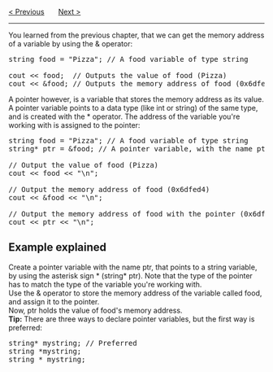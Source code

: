 <a href="/References.md">&lt; Previous</a>
&nbsp;&nbsp;&nbsp;&nbsp;&nbsp;
<a href="/Functions/Main.md">Next &gt;</a>
<hr>
You learned from the previous chapter, that we can get the memory address of a variable by using the & operator:
<pre>
string food = "Pizza"; // A food variable of type string<br>
cout &lt;&lt; food;  // Outputs the value of food (Pizza)
cout &lt;&lt; &amp;food; // Outputs the memory address of food (0x6dfed4)
</pre>
A pointer however, is a variable that stores the memory address as its value.
<br>
A pointer variable points to a data type (like int or string) of the same type, and is created with the * operator. The address of the variable you're working with is assigned to the pointer:
<pre>
string food = "Pizza"; // A food variable of type string
string* ptr = &amp;food; // A pointer variable, with the name ptr, that stores the address of food<br>
// Output the value of food (Pizza)
cout &lt;&lt; food &lt;&lt; "\n";<br>
// Output the memory address of food (0x6dfed4)
cout &lt;&lt; &amp;food &lt;&lt; "\n";<br>
// Output the memory address of food with the pointer (0x6dfed4)
cout &lt;&lt; ptr &lt;&lt; "\n";
</pre>
<h2>Example explained</h2>
Create a pointer variable with the name ptr, that points to a string variable, by using the asterisk sign * (string* ptr). Note that the type of the pointer has to match the type of the variable you're working with.
<br>
Use the & operator to store the memory address of the variable called food, and assign it to the pointer.
<br>
Now, ptr holds the value of food's memory address.
<br>
<b>Tip:</b> There are three ways to declare pointer variables, but the first way is preferred:
<pre>
string* mystring; // Preferred
string *mystring;
string * mystring;
</pre>
